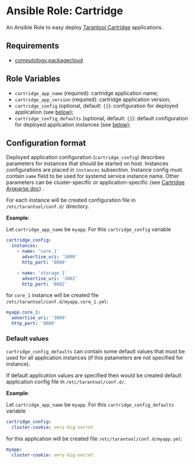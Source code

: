 # Ansible Role: Cartridge

An Ansible Role to easy deploy [Tarantool Cartridge](https://github.com/tarantool/cartridge-cli) applications.

## Requirements

* [computology.packagecloud](https://galaxy.ansible.com/computology/packagecloud)

## Role Variables

* `cartridge_app_name` (required): cartridge application name;
* `cartridge_app_version` (required): cartridge application version;
* `cartridge_config` (optional, default: `{}`): configuration for deployed application (see [below](#configuration-format));
* `cartridge_config_defaults` (optional, default: `{}`): default configuration for deployed application instances (see [below](#configuration-format));

## Configuration format

Deployed application configuration (`cartridge_config`) describes parameters for instances that should be started on host. 
Instances configurations are placed in `instances` subsection.
Instance config must contain `name` field to be used for systemd service instance name.
Other parameters can be cluster-specific or application-specific (see [Cartridge Argparse doc](https://github.com/tarantool/cartridge/blob/master/cartridge/argparse.lua#L12-L35)) .

For each instance will be created configuration file in `/etc/tarantool/conf.d/` directory. 

**Example**:

Let `cartridge_app_name` be `myapp`.
For this `cartridge_config` variable

```yaml
cartridge_config:
  instances:
    - name: 'core_1'
      advertise_uri: '3000'
      http_port: '8080'

    - name: 'storage_1'
      advertise_uri: '3002'
      http_port: '8082'
```

for `core_1` instance will be created file `/etc/tarantool/conf.d/myapp.core_1.yml`:

```yaml
myapp.core_1:
  advertise_uri: '3000'
  http_port: '8080'
```

### Default values

`cartridge_config_defaults` can contain some default values that must be used for all application instances (if this patameters are not specified for instance).

If default application values are specified then would be created default application config file in `/etc/tarantool/conf.d/`.

**Example**:

Let `cartridge_app_name` be `myapp`.
For this `cartridge_config_defaults` variable

```yaml
cartridge_config:
  cluster-cookie: very-big-secret
```

for this application will be created file `/etc/tarantool/conf.d/myapp.yml`:

```yaml
myapp:
  cluster-cookie: very-big-secret
```
